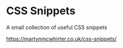 CSS Snippets
=============

A small collection of useful CSS snippets

https://martynmcwhirter.co.uk/css-snippets/
